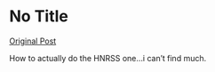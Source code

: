 # No Title

[Original Post](https://discourse.onlinedegree.iitm.ac.in/t/165959/186)

<p>How to actually do the HNRSS one…i can’t find much.</p>